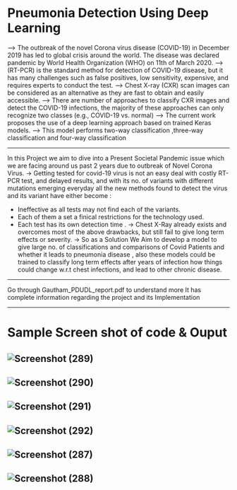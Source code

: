 # Pneumonia Detection Using Deep Learning


--> The outbreak of the novel Corona virus disease (COVID-19) in December
2019 has led to global crisis around the world. The disease was declared
pandemic by World Health Organization (WHO) on 11th of March 2020.
--> (RT-PCR) is the standard method for detection of COVID-19 disease, but it
has many challenges such as false positives, low sensitivity, expensive, and
requires experts to conduct the test.
--> Chest X-ray (CXR) scan images can be considered as an alternative as they
are fast to obtain and easily accessible.
--> There are number of approaches to classify CXR images and detect the
COVID-19 infections, the majority of these approaches can only recognize
two classes (e.g., COVID-19 vs. normal)
--> The current work proposes the use of a deep learning approach based on
trained Keras models.
--> This model performs two-way classification ,three-way classification and
four-way classification



---------------------------------------------------------------------------------


 In this Project we aim to dive into a Present Societal Pandemic issue which
we are facing around us past 2 years due to outbreak of Novel Corona Virus.
-> Getting tested for covid-19 virus is not an easy deal with costly RT-PCR
test, and delayed results, and with its no. of variants with different mutations
emerging everyday all the new methods found to detect the virus and its
variant have either become :
- Ineffective as all tests may not find each of the variants.
- Each of them a set a finical restrictions for the technology used.
- Each test has its own detection time .
-> Chest X-Ray already exists and overcomes most of the above drawbacks,
but still fail to give long term effects or severity.
-> So as a Solution We Aim to develop a model to give large no. of
classifications and comparisons of Covid Patients and whether it leads to
pneumonia disease , also these models could be trained to classify long term
effects after years of infection how things could change w.r.t chest
infections, and lead to other chronic disease.


-----------------------------------------------------------------------------------





Go through Gautham_PDUDL_report.pdf to understand more
It has complete information regarding the project and its Implementation

-----------------------------------------------------------------------------------------------------------------------------

# Sample Screen shot of code & Ouput


![Screenshot (289)](https://user-images.githubusercontent.com/85282195/161383962-ded9371a-edae-4453-a6a6-acbbaae07bfd.png)
-----------------------------------------------------------------------------------------------------------------------------
![Screenshot (290)](https://user-images.githubusercontent.com/85282195/161383965-0e396d4f-a427-4579-8450-c84e389b0ea9.png)
-----------------------------------------------------------------------------------------------------------------------------
![Screenshot (291)](https://user-images.githubusercontent.com/85282195/161383966-8e17992f-45c4-48d7-ae76-e4f3901703d9.png)
-----------------------------------------------------------------------------------------------------------------------------
![Screenshot (292)](https://user-images.githubusercontent.com/85282195/161383968-dedd5496-a2a5-4928-82a3-b2d9440f8a03.png)
-----------------------------------------------------------------------------------------------------------------------------
![Screenshot (287)](https://user-images.githubusercontent.com/85282195/161383969-bb502b4d-654f-4911-b5d1-133b612faf43.png)
-----------------------------------------------------------------------------------------------------------------------------
![Screenshot (288)](https://user-images.githubusercontent.com/85282195/161383971-bfea1919-e626-409e-b2c9-06f45be6c183.png)
-----------------------------------------------------------------------------------------------------------------------------
